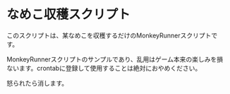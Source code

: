 # なめこ収穫スクリプト

このスクリプトは、某なめこを収穫するだけのMonkeyRunnerスクリプトです。

MonkeyRunnerスクリプトのサンプルであり、乱用はゲーム本来の楽しみを損ないます。crontabに登録して使用することは絶対におやめください。

怒られたら消します。